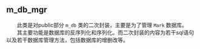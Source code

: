 ## m_db_mgr
&emsp;&emsp;此类是对public部分 `m_db` 类的二次封装，主要是为了管理 `Mark` 数据库。</br>
&emsp;&emsp;其主要功能是数据库的反序列化和序列化。而二次封装的内容为若干sql语句以及若干数据库管理方法，包括数据库的增删改等。

